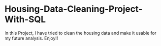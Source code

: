 # Housing-Data-Cleaning-Project-With-SQL
In this Project, I have tried to clean the housing data and make it usable for my future analysis. Enjoy!!
